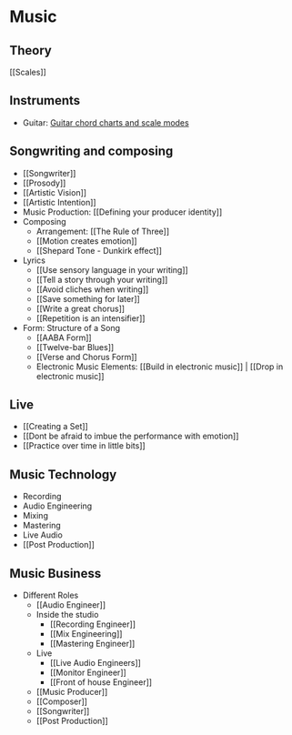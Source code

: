 # Music

## Theory

[[Scales]]

## Instruments

- Guitar: [Guitar chord charts and scale modes](https://github.com/chinsingh/notes/raw/main/attachments/guitar-chord-charts-and-scale-modes.pdf)

## Songwriting and composing

- [[Songwriter]]
- [[Prosody]]
- [[Artistic Vision]]
- [[Artistic Intention]]
- Music Production: [[Defining your producer identity]]
- Composing
  - Arrangement: [[The Rule of Three]]
  - [[Motion creates emotion]]
  - [[Shepard Tone - Dunkirk effect]]
- Lyrics
  - [[Use sensory language in your writing]]
  - [[Tell a story through your writing]]
  - [[Avoid cliches when writing]]
  - [[Save something for later]]
  - [[Write a great chorus]]
  - [[Repetition is an intensifier]]
- Form: Structure of a Song
  - [[AABA Form]]
  - [[Twelve-bar Blues]]
  - [[Verse and Chorus Form]]
  - Electronic Music Elements: [[Build in electronic music]] | [[Drop in electronic music]]

## Live

- [[Creating a Set]]
- [[Dont be afraid to imbue the performance with emotion]]
- [[Practice over time in little bits]]

## Music Technology

- Recording
- Audio Engineering
- Mixing
- Mastering
- Live Audio
- [[Post Production]]

## Music Business

- Different Roles
  - [[Audio Engineer]]
  - Inside the studio
    - [[Recording Engineer]]
    - [[Mix Engineering]]
    - [[Mastering Engineer]]
  - Live
    - [[Live Audio Engineers]]
    - [[Monitor Engineer]]
    - [[Front of house Engineer]]
  - [[Music Producer]]
  - [[Composer]]
  - [[Songwriter]]
  - [[Post Production]]
